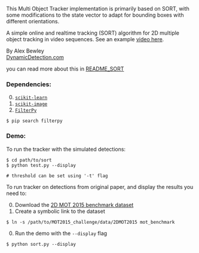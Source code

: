 
This Multi Object Tracker implementation is primarily based on SORT, with some
modifications to the state vector to adapt for bounding boxes with different
orientations.

A simple online and realtime tracking (SORT) algorithm for 2D multiple object tracking in video sequences.
See an example [video here](https://motchallenge.net/movies/ETH-Linthescher-SORT.mp4).

By Alex Bewley  
[DynamicDetection.com](http://www.dynamicdetection.com)

you can read more about this in [README_SORT](README_SORT.md)

### Dependencies:

0. [`scikit-learn`](http://scikit-learn.org/stable/)
0. [`scikit-image`](http://scikit-image.org/download)
0. [`FilterPy`](https://github.com/rlabbe/filterpy)
```
$ pip search filterpy
```


### Demo:

To run the tracker with the simulated detections:

```
$ cd path/to/sort
$ python test.py --display  

# threshold can be set using '-t' flag 

```



To run tracker on detections from original paper, and display the results you need to:


0. Download the [2D MOT 2015 benchmark dataset](https://motchallenge.net/data/2D_MOT_2015/#download)
0. Create a symbolic link to the dataset
  ```
  $ ln -s /path/to/MOT2015_challenge/data/2DMOT2015 mot_benchmark
  ```
0. Run the demo with the ```--display``` flag
  ```
  $ python sort.py --display
  ```
